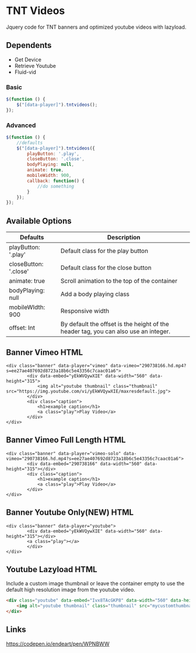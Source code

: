 # TNT Videos
Jquery code for TNT banners and optimized youtube videos with lazyload.

## Dependents
- Get Device 
- Retrieve Youtube
- Fluid-vid

### Basic 
```javascript
$(function () {			
	$("[data-player]").tntvideos();	
});
```

### Advanced 
```javascript
$(function () {			
	//defaults
	$("[data-player]").tntvideos({		
		playButton: '.play',
		closeButton: '.close',
		bodyPlaying: null,
		animate: true,
		mobileWidth: 900,
		callback: function() {
			//do something
		}
	});		
});
```

## Available Options
|  Defaults | Description  |
| ------------ | ------------ |
| playButton: '.play'  | Default class for the play button  |
| closeButton: '.close' |  Default class for the close button |
| animate: true  | Scroll animation to the top of the container  |
| bodyPlaying: null | Add a body playing class
| mobileWIdth: 900 | Responsive width |
| offset: Int | By default the offset is the height of the header tag, you can also use an integer.  |

## Banner Vimeo HTML
    <div class="banner" data-player="vimeo" data-vimeo="290738166.hd.mp4?s=ee27ae407692d8723a18b6c5e43356c7caac01a6">
    		<div data-embed="yEkWVQywXIE" data-width="560" data-height="315">
    			<img alt="youtube thumbnail" class="thumbnail" src="https://img.youtube.com/vi/yEkWVQywXIE/maxresdefault.jpg">
    		</div>
    		<div class="caption">
    			<h1>example caption</h1>
    			<a class="play">Play Video</a>
    		</div>
    </div>
    
## Banner Vimeo Full Length HTML
    <div class="banner" data-player="vimeo-solo" data-vimeo="290738166.hd.mp4?s=ee27ae407692d8723a18b6c5e43356c7caac01a6">
    		<div data-embed="290738166" data-width="560" data-height="315"></div>
    		<div class="caption">
    			<h1>example caption</h1>
    			<a class="play">Play Video</a>
    		</div>
    </div> 

## Banner Youtube Only(NEW) HTML
    <div class="banner" data-player="youtube">
    		<div data-embed="yEkWVQywXIE" data-width="560" data-height="315"></div>
    		<a class="play"></a>
    		</div>
    </div> 
    

## Youtube Lazyload HTML
Include a custom image thumbnail or leave the container empty to use the default high resolution image from the youtube video.
```html
<div class="youtube" data-embed="Ivx8TAcGKP8" data-width="560" data-height="315">
	<img alt="youtube thumbnail" class="thumbnail" src="mycustomthumbnail.jpg">
</div>
```

## Links
https://codepen.io/endeart/pen/WPNBWW
